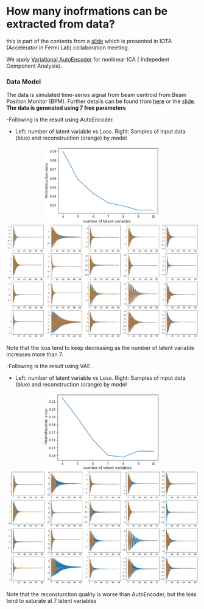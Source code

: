 # How many inofrmations can be extracted from data?

this is part of the contents from a [slide](../PerturbativeCorrection/MLdecoherence1.pdf) which is presented in IOTA (Accelerator in Fermi Lab) collaboration meeting.

We apply [Variational AutoEncoder](../PaperReview/2014_VAE.ipynb) for nonlinear ICA ( Indepedent Component Analysis).

### Data Model

The data is simulated time-series signal from beam centroid from Beam Position Monitor (BPM). Further details can be found from [here](../PerturbativeCorrection/Decoherence.md) or the [slide](../PerturbativeCorrection/MLdecoherence1.pdf). **The data is generated using 7 free parameters**

-Following is the result using AutoEncoder. 
  - Left: number of latent variable vs Loss. Right: Samples of input data (blue) and reconstruction (orange) by model

<p align = "center">
  <img src = "AutoEncoder_Err_nSource.png" height="200" /><img src = "AutoEncoder_Reconstruction.png" height="300" />
</p>

Note that the loss tend to keep decreasing as the number of latent variable increases more than 7. 

-Following is the result using VAE. 
  - Left: number of latent variable vs Loss. Right: Samples of input data (blue) and reconstruction (orange) by model

<p align = "center">
  <img src = "VAE_Err_nSource.png" height="200" /><img src = "VAE_Reconstruction.png" height="300" />
</p>

Note that the reconsturction quality is worse than AutoEncoder, but the loss tend to saturate at 7 latent variables
